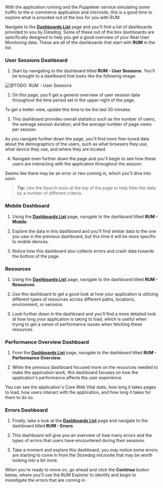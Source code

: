 With the application running and the Puppeteer service simulating some traffic to the e-commerce application and microsite, this is a good time to explore what is provided out of the box for you with RUM.

Navigate to the <a href="https://app.datadoghq.com/dashboard/lists" target="_datadog">**Dashboards List**</a> page and you'll find a list of dashboards provided to you by Datadog. Some of these out of the box dashboards are specifically designed to help you get a good overview of your Real User Monitoring data. These are all of the dashboards that start with **RUM** in the list. 

### User Sessions Dashboard

1. Start by navigating to the dashboard titled **RUM - User Sessions**. You'll be brought to a dashboard that looks like the following image:

  ![@TODO: RUM - User Sessions]()

2. On this page, you'll get a general overview of user session data throughout the time period set in the upper-right of the page. 

  To get a better view, update this time to be the last 30 minutes.

3. This dashboard provides overall statistics such as the number of users, the average session duration, and the average number of page views per session.

  As you navigate further down the page, you'll find more fine-tuned data about the demographics of the users, such as what browsers they use, what device they use, and where they are located.

4. Navigate even further down the page and you'll begin to see how these users are interacting with the application throughout the session.

  Seems like there may be an error or two coming in, which you'll dive into soon. 

> **Tip:** Use the Search tools at the top of the page to help filter the data by a number of different criteria.

### Mobile Dashboard

1. Using the <a href="https://app.datadoghq.com/dashboard/lists" target="_datadog">**Dashboards List**</a> page, navigate to the dashboard titled **RUM - Mobile**.

2. Explore the data in this dashboard and you'll find similar data to the one you saw in the previous dashboard, but this time it will be more specific to mobile devices.

3. Notice how this dashboard also collects errors and crash data towards the bottom of the page.

### Resources

1. Using the <a href="https://app.datadoghq.com/dashboard/lists" target="_datadog">**Dashboards List**</a> page, navigate to the dashboard titled **RUM - Resources**.

2. Use this dashboard to get a good look at how your application is utilizing different types of resources across different paths, locations, environment, or versions.

3. Look further down in the dashboard and you'll find a more detailed look at how long your application is taking to load, which is useful when trying to get a sense of performance issues when fetching these resources.

### Performance Overview Dashboard

1. From the <a href="https://app.datadoghq.com/dashboard/lists" target="_datadog">**Dashboards List**</a> page, navigate to the dashboard titled **RUM - Performance Overview**.

2. While the previous dashboard focused more on the resources needed to make the application work, this dashboard focuses on how the application's performance affects the user experience.

  You can see the application's Core Web Vital stats, how long it takes pages to load, how users interact with the application, and how long it takes for them to do so.

### Errors Dashboard

1. Finally, take a look at the <a href="https://app.datadoghq.com/dashboard/lists" target="_datadog">**Dashboards List**</a> page and navigate to the dashboard titled **RUM - Errors**.

2. This dashboard will give you an overview of how many errors and the types of errors that users have encountered during their sessions.

3. Take a moment and explore this dashboard, you may notice some errors are starting to come in from the Storedog microsite that may be worth looking into a bit more. 

When you're ready to move on, go ahead and click the **Continue** button below, where you'll use the RUM Explorer to identify and begin to investigate the errors that are coming in.

